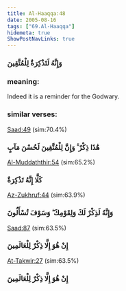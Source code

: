 ```yaml
---
title: Al-Haaqqa:48
date: 2005-08-16
tags: ["69.Al-Haaqqa"]
hidemeta: true 
ShowPostNavLinks: true 
---
```

### وَإِنَّهُ لَتَذْكِرَةٌ لِلْمُتَّقِينَ
### meaning: 
Indeed it is a reminder for the Godwary.
### similar verses: 

[Saad:49](/38/49) (sim:70.4%)

### هَٰذَا ذِكْرٌ ۚ وَإِنَّ لِلْمُتَّقِينَ لَحُسْنَ مَآبٍ

[Al-Muddaththir:54](/74/54) (sim:65.2%)

### كَلَّا إِنَّهُ تَذْكِرَةٌ

[Az-Zukhruf:44](/43/44) (sim:63.9%)

### وَإِنَّهُ لَذِكْرٌ لَكَ وَلِقَوْمِكَ ۖ وَسَوْفَ تُسْأَلُونَ

[Saad:87](/38/87) (sim:63.5%)

### إِنْ هُوَ إِلَّا ذِكْرٌ لِلْعَالَمِينَ

[At-Takwir:27](/81/27) (sim:63.5%)

### إِنْ هُوَ إِلَّا ذِكْرٌ لِلْعَالَمِينَ

